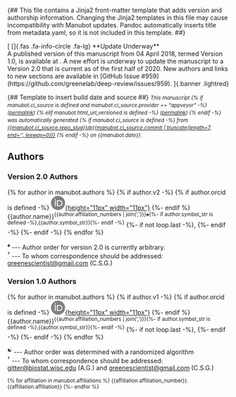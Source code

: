 {##
  This file contains a Jinja2 front-matter template that adds version and authorship information.
  Changing the Jinja2 templates in this file may cause incompatibility with Manubot updates.
  Pandoc automatically inserts title from metadata.yaml, so it is not included in this template.
##}

<!-- include the Font Awesome library, per: https://fontawesome.com/start -->
<link rel="stylesheet" href="https://use.fontawesome.com/releases/v5.7.2/css/all.css">
[
[]{.fas .fa-info-circle .fa-lg} **Update Underway**<br>
A published version of this manuscript from 04 April 2018, termed Version 1.0, is available at <https://doi.org/10.1098/rsif.2017.0387>.
A new effort is underway to update the manuscript to a Version 2.0 that is current as of the first half of 2020.
New authors and links to new sections are available in [GitHub Issue #959](https://github.com/greenelab/deep-review/issues/959).
]{.banner .lightred}

{## Template to insert build date and source ##}
<small><em>
This manuscript
{% if manubot.ci_source is defined and manubot.ci_source.provider == "appveyor" -%}
([permalink]({{manubot.ci_source.artifact_url}}))
{% elif manubot.html_url_versioned is defined -%}
([permalink]({{manubot.html_url_versioned}}))
{% endif -%}
was automatically generated
{% if manubot.ci_source is defined -%}
from [{{manubot.ci_source.repo_slug}}@{{manubot.ci_source.commit | truncate(length=7, end='', leeway=0)}}](https://github.com/{{manubot.ci_source.repo_slug}}/tree/{{manubot.ci_source.commit}})
{% endif -%}
on {{manubot.date}}.
</em></small>

## Authors

### Version 2.0 Authors

{% for author in manubot.authors %}
  {% if author.v2 -%}
    {% if author.orcid is defined -%}
    [![ORCID icon](images/orcid.svg){height="11px" width="11px"}](https://orcid.org/{{author.orcid}})
    {%- endif %}
    {{author.name}}<sup>{{author.affiliation_numbers | join(',')}}♠{%- if author.symbol_str is defined -%},{{author.symbol_str}}{%- endif -%}</sup>
    {%- if not loop.last -%}, {%- endif -%}
  {%- endif -%}
{% endfor %}

<sup>♠</sup> --- Author order for version 2.0 is currently arbitrary.<br>
<sup>†</sup> --- To whom correspondence should be addressed: greenescientist@gmail.com (C.S.G.)

### Version 1.0 Authors

{% for author in manubot.authors %}
  {% if author.v1 -%}
    {% if author.orcid is defined -%}
    [![ORCID icon](images/orcid.svg){height="11px" width="11px"}](https://orcid.org/{{author.orcid}})
    {%- endif %}
    {{author.name}}<sup>{{author.affiliation_numbers | join(',')}}{%- if author.symbol_str is defined -%},{{author.symbol_str}}{%- endif -%}</sup>
    {%- if not loop.last -%}, {%- endif -%}
  {%- endif -%}
{% endfor %}

<sup>☯</sup> --- Author order was determined with a randomized algorithm<br>
<sup>†</sup> --- To whom correspondence should be addressed: gitter@biostat.wisc.edu (A.G.) and greenescientist@gmail.com (C.S.G.)

<small>

{% for affiliation in manubot.affiliations %}
{{affiliation.affiliation_number}}. {{affiliation.affiliation}}
{%- endfor %}

</small>
